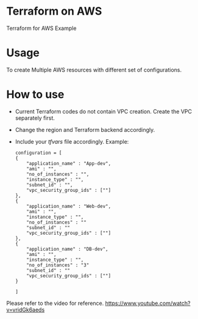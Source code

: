 # Terraform on AWS
Terraform for AWS Example


# Usage

To create Multiple AWS resources with different set of configurations. 


# How to use

- Current Terraform codes do not contain VPC creation. Create the VPC separately first.
- Change the region and Terraform backend accordingly.
- Include your *tfvars* file accordingly.
    Example:

    ````hcl
    configuration = [
    {
        "application_name" : "App-dev",
        "ami" : "",
        "no_of_instances" : "",
        "instance_type" : "",
        "subnet_id" : "",
        "vpc_security_group_ids" : [""]
    },
    {
        "application_name" : "Web-dev",
        "ami" : "",
        "instance_type" : "",
        "no_of_instances" : ""
        "subnet_id" : ""
        "vpc_security_group_ids" : [""]
    },
    {
        "application_name" : "DB-dev",
        "ami" : "",
        "instance_type" : "",
        "no_of_instances" : "3"
        "subnet_id" : ""
        "vpc_security_group_ids" : [""]
    }
    
    ]
    ```` 

Please refer to the video for reference.
https://www.youtube.com/watch?v=vridGk6aeds

